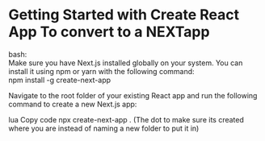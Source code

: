 # Getting Started with Create React App To convert to a NEXTapp

bash:  
Make sure you have Next.js installed globally on your system. You can install it using npm or yarn with the following command:  
npm install -g create-next-app  

Navigate to the root folder of your existing React app and run the following command to create a new Next.js app:

lua
Copy code
npx create-next-app . (The dot to make sure its created where you are instead of naming a new folder to put it in)
